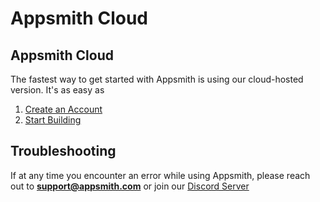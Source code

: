 # Appsmith Cloud

## Appsmith Cloud

The fastest way to get started with Appsmith is using our cloud-hosted version. It's as easy as

1. [Create an Account](https://app.appsmith.com/user/signup)
2. [Start Building](https://github.com/appsmithorg/appsmith-docs/tree/59aba8f49d764fa83b0af607119f5fce7d129575/setting-up-appsmith/core-concepts/building-the-ui/README.md)

## Troubleshooting

If at any time you encounter an error while using Appsmith, please reach out to **support@appsmith.com** or join our [Discord Server](https://discord.com/invite/rBTTVJp)

